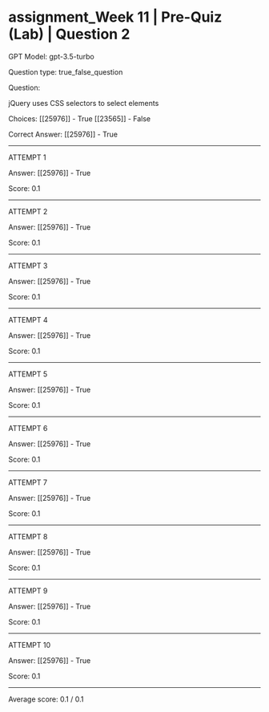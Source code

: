 # assignment_Week 11 | Pre-Quiz (Lab) | Question 2

GPT Model: gpt-3.5-turbo

Question type: true_false_question

Question:
<div><span> jQuery uses CSS selectors to select elements</span></div>

Choices:
[[25976]] - True
[[23565]] - False

Correct Answer:
[[25976]] - True

****************************************

ATTEMPT 1

Answer: 
[[25976]] - True

Score: 0.1

--------------------

ATTEMPT 2

Answer:
[[25976]] - True

Score: 0.1

--------------------

ATTEMPT 3

Answer: 
[[25976]] - True

Score: 0.1

--------------------

ATTEMPT 4

Answer: 
[[25976]] - True

Score: 0.1

--------------------

ATTEMPT 5

Answer:
[[25976]] - True

Score: 0.1

--------------------

ATTEMPT 6

Answer: 
[[25976]] - True

Score: 0.1

--------------------

ATTEMPT 7

Answer: 
[[25976]] - True

Score: 0.1

--------------------

ATTEMPT 8

Answer:
[[25976]] - True

Score: 0.1

--------------------

ATTEMPT 9

Answer: 
[[25976]] - True

Score: 0.1

--------------------

ATTEMPT 10

Answer: 
[[25976]] - True

Score: 0.1

--------------------

Average score: 0.1 / 0.1

